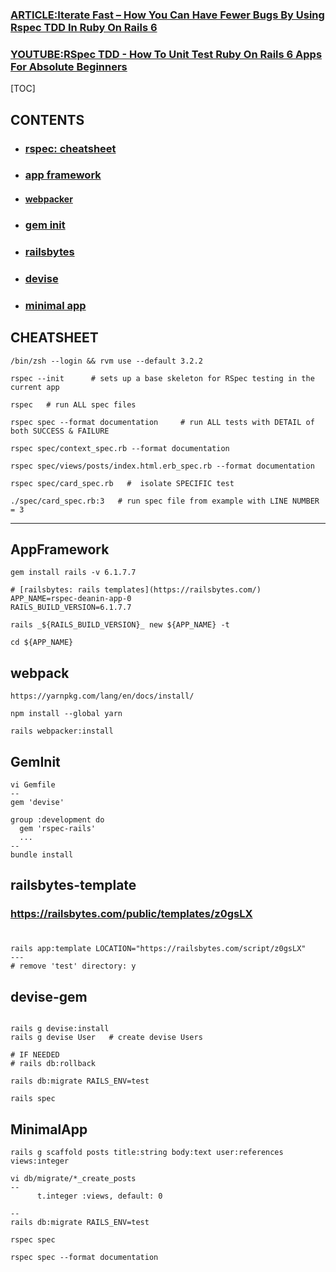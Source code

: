
### [ARTICLE:Iterate Fast – How You Can Have Fewer Bugs By Using Rspec TDD In Ruby On Rails 6](https://deanin.com/blog/rspec-rails/#google_vignette)

### [YOUTUBE:RSpec TDD - How To Unit Test Ruby On Rails 6 Apps For Absolute Beginners](https://www.youtube.com/watch?v=AAqPc0j_2bg&t=121s)

[TOC]

## CONTENTS
- ### [rspec: cheatsheet](#cheatsheet)
- ### [app framework](#appframework)
- #### [webpacker](#webpack)
- ### [gem init](#geminit)
- ### [railsbytes](#railsbytes-template)
- ### [devise](#devise-gem)
- ### [minimal app](#minimalapp)

## CHEATSHEET
```
/bin/zsh --login && rvm use --default 3.2.2

rspec --init      # sets up a base skeleton for RSpec testing in the current app

rspec   # run ALL spec files

rspec spec --format documentation     # run ALL tests with DETAIL of both SUCCESS & FAILURE

rspec spec/context_spec.rb --format documentation 

rspec spec/views/posts/index.html.erb_spec.rb --format documentation 

rspec spec/card_spec.rb   #  isolate SPECIFIC test

./spec/card_spec.rb:3   # run spec file from example with LINE NUMBER = 3

```
---

## AppFramework
```
gem install rails -v 6.1.7.7

# [railsbytes: rails templates](https://railsbytes.com/)
APP_NAME=rspec-deanin-app-0
RAILS_BUILD_VERSION=6.1.7.7

rails _${RAILS_BUILD_VERSION}_ new ${APP_NAME} -t

cd ${APP_NAME}
```


## webpack
```
https://yarnpkg.com/lang/en/docs/install/

npm install --global yarn

rails webpacker:install

```

## GemInit
```
vi Gemfile
--
gem 'devise'

group :development do
  gem 'rspec-rails'
  ...
--
bundle install

```

## railsbytes-template
### https://railsbytes.com/public/templates/z0gsLX
#
```
rails app:template LOCATION="https://railsbytes.com/script/z0gsLX"
---
# remove 'test' directory: y
```

## devise-gem
```

rails g devise:install
rails g devise User   # create devise Users

# IF NEEDED
# rails db:rollback

rails db:migrate RAILS_ENV=test

rails spec

```

## MinimalApp
```
rails g scaffold posts title:string body:text user:references views:integer

vi db/migrate/*_create_posts
--
      t.integer :views, default: 0

--
rails db:migrate RAILS_ENV=test

rspec spec

rspec spec --format documentation

```


